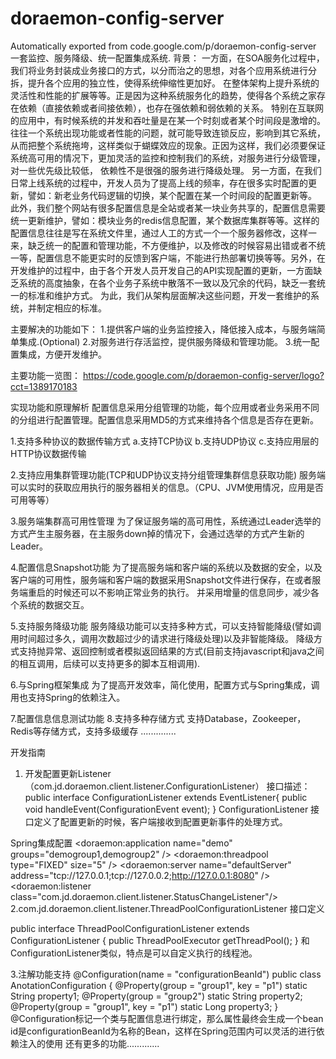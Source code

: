 # doraemon-config-server
Automatically exported from code.google.com/p/doraemon-config-server
一套监控、服务降级、统一配置集成系统.
背景：
一方面，在SOA服务化过程中，我们将业务封装成业务接口的方式，以分而治之的思想，对各个应用系统进行分拆，提升各个应用的独立性，使得系统伸缩性更加好。 在整体架构上提升系统的灵活性和性能的扩展等等。正是因为这种系统服务化的趋势，使得各个系统之家存在依赖（直接依赖或者间接依赖），也存在强依赖和弱依赖的关系。 特别在互联网的应用中，有时候系统的并发和吞吐量是在某一个时刻或者某个时间段是激增的。往往一个系统出现功能或者性能的问题，就可能导致连锁反应，影响到其它系统， 从而把整个系统拖垮，这样类似于蝴蝶效应的现象。正因为这样，我们必须要保证系统高可用的情况下，更加灵活的监控和控制我们的系统，对服务进行分级管理，对一些优先级比较低， 依赖性不是很强的服务进行降级处理。 另一方面，在我们日常上线系统的过程中，开发人员为了提高上线的频率，存在很多实时配置的更新，譬如：新老业务代码逻辑的切换，某个配置在某一个时间段的配置更新等。 此外，我们整个网站有很多配置信息是全站或者某一块业务共享的，配置信息需要统一更新维护，譬如：模块业务的redis信息配置，某个数据库集群等等。这样的配置信息往往是写在系统文件里，通过人工的方式一个一个服务器修改，这样一来，缺乏统一的配置和管理功能，不方便维护，以及修改的时候容易出错或者不统一等，配置信息不能更实时的反馈到客户端，不能进行热部署切换等等。另外，在开发维护的过程中，由于各个开发人员开发自己的API实现配置的更新，一方面缺乏系统的高度抽象，在各个业务子系统中散落不一致以及冗余的代码，缺乏一套统一的标准和维护方式。 为此，我们从架构层面解决这些问题，开发一套维护的系统，并制定相应的标准。

主要解决的功能如下：
1.提供客户端的业务监控接入，降低接入成本，与服务端简单集成.(Optional) 2.对服务进行存活监控，提供服务降级和管理功能。 3.统一配置集成，方便开发维护。

主要功能一览图：
https://code.google.com/p/doraemon-config-server/logo?cct=1389170183

实现功能和原理解析
配置信息采用分组管理的功能，每个应用或者业务采用不同的分组进行配置管理。配置信息采用MD5的方式来维持各个信息是否存在更新。

1.支持多种协议的数据传输方式
a.支持TCP协议 b.支持UDP协议 c.支持应用层的HTTP协议数据传输

2.支持应用集群管理功能(TCP和UDP协议支持分组管理集群信息获取功能)
服务端可以实时的获取应用执行的服务器相关的信息。（CPU、JVM使用情况，应用是否可用等等）

3.服务端集群高可用性管理
为了保证服务端的高可用性，系统通过Leader选举的方式产生主服务器，在主服务down掉的情况下，会通过选举的方式产生新的Leader。

4.配置信息Snapshot功能
为了提高服务端和客户端的系统以及数据的安全，以及客户端的可用性，服务端和客户端的数据采用Snapshot文件进行保存，在或者服务端重启的时候还可以不影响正常业务的执行。 并采用增量的信息同步，减少各个系统的数据交互。

5.支持服务降级功能
服务降级功能可以支持多种方式，可以支持智能降级(譬如调用时间超过多久，调用次数超过少的请求进行降级处理)以及非智能降级。 降级方式支持抛异常、返回控制或者模拟返回结果的方式(目前支持javascript和java之间的相互调用，后续可以支持更多的脚本互相调用).

6.与Spring框架集成
为了提高开发效率，简化使用，配置方式与Spring集成，调用也支持Spring的依赖注入。

7.配置信息信息测试功能
8.支持多种存储方式
支持Database，Zookeeper，Redis等存储方式，支持多级缓存 ..............

开发指南
1. 开发配置更新Listener（com.jd.doraemon.client.listener.ConfigurationListener）
接口描述： public interface ConfigurationListener extends EventListener{ public void handleEvent(ConfigurationEvent event); } ConfigurationListener 接口定义了配置更新的时候，客户端接收到配置更新事件的处理方式。

Spring集成配置
<doraemon:application name="demo" groups="demogroup1,demogroup2" />
<doraemon:threadpool type="FIXED" size="5" />
<doraemon:server name="defaultServer" address="tcp://127.0.0.1;tcp://127.0.0.2;http://127.0.0.1:8080" />
<doraemon:listener class="com.jd.doraemon.client.listener.StatusChangeListener"/>
2.com.jd.doraemon.client.listener.ThreadPoolConfigurationListener
接口定义

public interface ThreadPoolConfigurationListener extends ConfigurationListener {
public ThreadPoolExecutor getThreadPool();
}
和ConfigurationListener类似，特点是可以自定义执行的线程池。

3.注解功能支持
@Configuration(name = "configurationBeanId")
public class AnotationConfiguration {
@Property(group = "group1", key = "p1")
static String property1;
@Property(group = "group2")
static String property2;
@Property(group = "group1", key = "p1")
static Long property3;
}
@Configuration标记一个类与配置信息进行绑定，那么属性最终会生成一个bean id是configurationBeanId为名称的Bean，这样在Spring范围内可以灵活的进行依赖注入的使用 还有更多的功能.............
